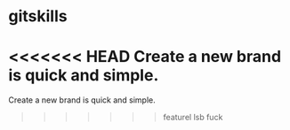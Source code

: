 # gitskills
<<<<<<< HEAD
Create a new brand is quick and simple.
=======
Create a new brand is quick and simple.
>>>>>>> featurel
lsb
fuck
